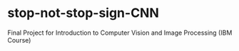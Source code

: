 # stop-not-stop-sign-CNN
Final Project for Introduction to Computer Vision and Image Processing (IBM Course)

